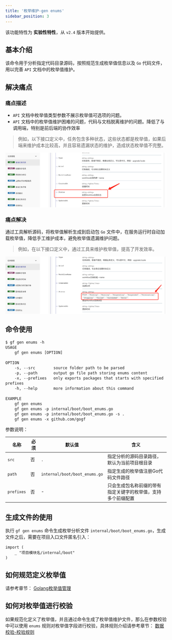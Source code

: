 ```yaml
---
title: '枚举维护-gen enums'
sidebar_position: 3
---
```


该功能特性为 **实验性特性**，从 `v2.4` 版本开始提供。

## 基本介绍

该命令用于分析指定代码目录源码，按照规范生成枚举值信息以及 `Go` 代码文件，用以完善 `API` 文档中的枚举值维护。

## 解决痛点

### 痛点描述

- `API` 文档中枚举值类型参数不展示枚举值可选项的问题。
- `API` 文档中的枚举值维护困难的问题，代码与文档脱离维护的问题。降低了与调用端，特别是前后端的协作效率

> 例如，以下接口定义中，任务包含多种状态，这些状态都是枚举值，如果后端来维护成本比较高，并且容易遗漏状态的维护，造成状态枚举值不完整。

![](/markdown/3e2d58612c094dcf26ed2f17371ae482.png)

### 痛点解决

通过工具解析源码，将枚举值解析生成到启动包 `Go` 文件中，在服务运行时自动加载枚举值，降低手工维护成本，避免枚举值遗漏维护问题。

> 例如，在以下接口定义中，通过工具来维护枚举值，提高了开发效率。

![](/markdown/4f5b0d82a3fa65b8c83fcd3f93a8c02a.png)

## 命令使用

```
$ gf gen enums -h
USAGE
    gf gen enums [OPTION]

OPTION
    -s, --src        source folder path to be parsed
    -p, --path       output go file path storing enums content
    -x, --prefixes   only exports packages that starts with specified prefixes
    -h, --help       more information about this command

EXAMPLE
    gf gen enums
    gf gen enums -p internal/boot/boot_enums.go
    gf gen enums -p internal/boot/boot_enums.go -s .
    gf gen enums -x github.com/gogf
```

参数说明：

| 名称 | 必须 | 默认值 | 含义 |
| --- | --- | --- | --- |
| `src` | 否 | `.` | 指定分析的源码目录路径，默认为当前项目根目录 |
| `path` | 否 | `internal/boot/boot_enums.go` | 指定生成的枚举值注册Go代码文件路径 |
| `prefixes` | 否 | - | 只会生成包名称前缀的带有指定关键字的枚举值，支持多个前缀配置 |

## 生成文件的使用

执行 `gf gen enums` 命令生成枚举分析文件 `internal/boot/boot_enums.go`，生成文件之后，需要在项目入口文件匿名引入：

```
import (
    _ "项目模块名/internal/boot"
)
```

## 如何规范定义枚举值

请参考章节： [Golang枚举值管理](/docs/框架设计/Golang枚举值管理)

## 如何对枚举值进行校验

如果规范化定义了枚举值，并且通过命令生成了枚举值维护文件，那么在参数校验中可以使用 `enums` 规则对枚举值字段进行校验，具体规则介绍请参考章节： [数据校验-校验规则](/docs/核心组件/数据校验/数据校验-校验规则#id-数据校验校验规则-%E6%95%B0%E6%8D%AE%E6%A0%A1%E9%AA%8C%E6%A0%A1%E9%AA%8C%E8%A7%84%E5%88%99-enums)